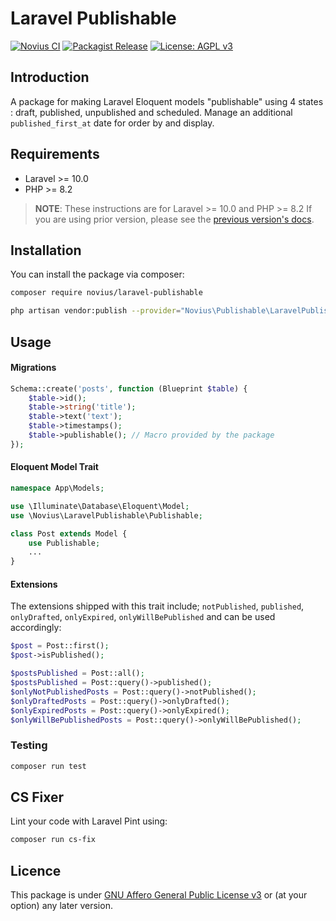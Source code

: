 # Laravel Publishable

[![Novius CI](https://github.com/novius/laravel-publishable/actions/workflows/main.yml/badge.svg?branch=main)](https://github.com/novius/laravel-publishable/actions/workflows/main.yml)
[![Packagist Release](https://img.shields.io/packagist/v/novius/laravel-nova-publishable.svg?maxAge=1800&style=flat-square)](https://packagist.org/packages/novius/laravel-nova-publishable)
[![License: AGPL v3](https://img.shields.io/badge/License-AGPL%20v3-blue.svg)](http://www.gnu.org/licenses/agpl-3.0)


## Introduction

A package for making Laravel Eloquent models "publishable" using 4 states : draft, published, unpublished and scheduled.
Manage an additional `published_first_at` date for order by and display.

## Requirements

* Laravel >= 10.0
* PHP >= 8.2

> **NOTE**: These instructions are for Laravel >= 10.0 and PHP >= 8.2 If you are using prior version, please
> see the [previous version's docs](https://github.com/novius/laravel-publishable/tree/2.x).


## Installation

You can install the package via composer:

```bash
composer require novius/laravel-publishable
```

```bash
php artisan vendor:publish --provider="Novius\Publishable\LaravelPublishableServiceProvider" --tag=lang
```

## Usage

#### Migrations

```php
Schema::create('posts', function (Blueprint $table) {
    $table->id();
    $table->string('title');
    $table->text('text');
    $table->timestamps();
    $table->publishable(); // Macro provided by the package
});
```

#### Eloquent Model Trait

```php
namespace App\Models;

use \Illuminate\Database\Eloquent\Model;
use \Novius\LaravelPublishable\Publishable;

class Post extends Model {
    use Publishable;
    ...
}
```

#### Extensions

The extensions shipped with this trait include; `notPublished`, `published`, `onlyDrafted`, `onlyExpired`, `onlyWillBePublished` and can be used accordingly:

```php
$post = Post::first();
$post->isPublished();

$postsPublished = Post::all();
$postsPublished = Post::query()->published();
$onlyNotPublishedPosts = Post::query()->notPublished();
$onlyDraftedPosts = Post::query()->onlyDrafted();
$onlyExpiredPosts = Post::query()->onlyExpired();
$onlyWillBePublishedPosts = Post::query()->onlyWillBePublished();
```

### Testing

```bash
composer run test
```

## CS Fixer

Lint your code with Laravel Pint using:

```bash
composer run cs-fix
```

## Licence

This package is under [GNU Affero General Public License v3](http://www.gnu.org/licenses/agpl-3.0.html) or (at your option) any later version.
